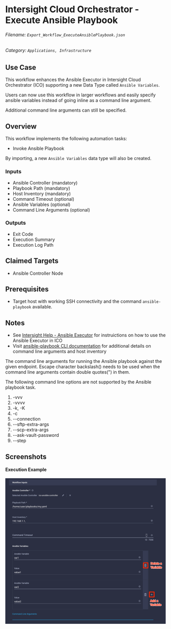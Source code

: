 # Intersight Cloud Orchestrator - Execute Ansible Playbook
###### Filename: `Export_Workflow_ExecuteAnsiblePlaybook.json`
###### Category: `Applications, Infrastructure`

## Use Case
This workflow enhances the Ansible Executor in Intersight Cloud Orchestrator (ICO) supporting a new Data Type called `Ansible Variables`.

Users can now use this workflow in larger workflows and easily specify ansible variables instead of going inline as a command line argument.

Additional command line arguments can still be specified.

## Overview
This workflow implements the following automation tasks:

- Invoke Ansible Playbook

By importing, a new `Ansible Variables` data type will also be created.

### Inputs

- Ansible Controller (mandatory)
- Playbook Path (mandatory)
- Host Inventory (mandatory)
- Command Timeout (optional)
- Ansible Variables (optional)
- Command Line Arguments (optional)

### Outputs

- Exit Code
- Execution Summary
- Execution Log Path

## Claimed Targets

- Ansible Controller Node

## Prerequisites

- Target host with working SSH connectivity and the command `ansible-playbook` available.


## Notes

- See [Intersight Help - Ansible Executor](https://intersight.com/help/appliance/resources/Executor_Ansible) for instruictions on how to use the Ansible Executor in ICO
- Visit [ansible-playbook CLI documentation](https://docs.ansible.com/ansible/latest/cli/ansible-playbook.html) for additional details on command line arguments and host inventory

The command line arguments for running the Ansible playbook against the given endpoint.
Escape character backslash(\) needs to be used when the command line arguments contain double quotes(") in them.

The following command line options are not supported by the Ansible playbook task.
1. -vvv
2. -vvvv
3. -k, -K
4. -c
5. --connection
6. --sftp-extra-args
7. --scp-extra-args
8. --ask-vault-password
9. --step

## Screenshots

#### Execution Example

![Example](./screenshots/ansible.png)